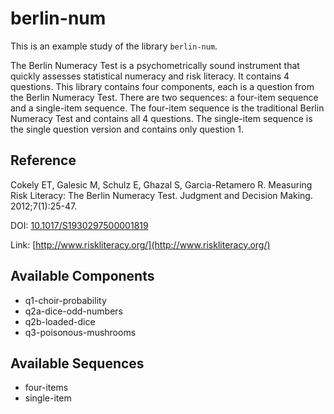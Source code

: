 
# berlin-num

This is an example study of the library `berlin-num`.

The Berlin Numeracy Test is a psychometrically sound instrument that quickly assesses statistical numeracy and risk literacy. It contains 4 questions. This library contains four components, each is a question from the Berlin Numeracy Test. There are two sequences: a four-item sequence and a single-item sequence. The four-item sequence is the traditional Berlin Numeracy Test and contains all 4 questions. The single-item sequence is the single question version and contains only question 1.

## Reference

Cokely ET, Galesic M, Schulz E, Ghazal S, Garcia-Retamero R. Measuring Risk Literacy: The Berlin Numeracy Test. Judgment and Decision Making. 2012;7(1):25-47.

DOI: [10.1017/S1930297500001819](https://dx.doi.org/10.1017/S1930297500001819)

Link: [http://www.riskliteracy.org/](http://www.riskliteracy.org/)

## Available Components

- q1-choir-probability
- q2a-dice-odd-numbers
- q2b-loaded-dice
- q3-poisonous-mushrooms

## Available Sequences

- four-items
- single-item
